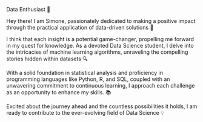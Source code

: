 Data Enthusiast 🚀 

Hey there! I am Simone, passionately dedicated to making a positive impact 
through the practical application of data-driven solutions 👋

I think that each insight is a potential game-changer, propelling me forward in my quest for knowledge. 
As a devoted Data Science student, I delve into the intricacies of machine learning algorithms, unraveling the compelling stories hidden within datasets 🔍 

With a solid foundation in statistical analysis and proficiency in programming languages like Python, R, and SQL, 
coupled with an unwavering commitment to continuous learning, I approach each challenge as an opportunity to enhance my skills.  📚 

Excited about the journey ahead and the countless possibilities it holds, I am ready to contribute to the ever-evolving field of Data Science 💡
